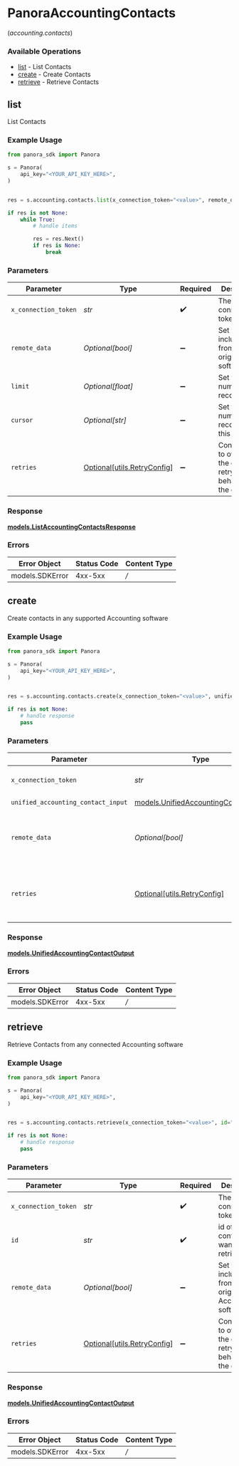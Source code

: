 # PanoraAccountingContacts
(*accounting.contacts*)

### Available Operations

* [list](#list) - List  Contacts
* [create](#create) - Create Contacts
* [retrieve](#retrieve) - Retrieve Contacts

## list

List  Contacts

### Example Usage

```python
from panora_sdk import Panora

s = Panora(
    api_key="<YOUR_API_KEY_HERE>",
)


res = s.accounting.contacts.list(x_connection_token="<value>", remote_data=True, limit=10, cursor="1b8b05bb-5273-4012-b520-8657b0b90874")

if res is not None:
    while True:
        # handle items

        res = res.Next()
        if res is None:
            break


```

### Parameters

| Parameter                                                           | Type                                                                | Required                                                            | Description                                                         | Example                                                             |
| ------------------------------------------------------------------- | ------------------------------------------------------------------- | ------------------------------------------------------------------- | ------------------------------------------------------------------- | ------------------------------------------------------------------- |
| `x_connection_token`                                                | *str*                                                               | :heavy_check_mark:                                                  | The connection token                                                |                                                                     |
| `remote_data`                                                       | *Optional[bool]*                                                    | :heavy_minus_sign:                                                  | Set to true to include data from the original software.             | true                                                                |
| `limit`                                                             | *Optional[float]*                                                   | :heavy_minus_sign:                                                  | Set to get the number of records.                                   | 10                                                                  |
| `cursor`                                                            | *Optional[str]*                                                     | :heavy_minus_sign:                                                  | Set to get the number of records after this cursor.                 | 1b8b05bb-5273-4012-b520-8657b0b90874                                |
| `retries`                                                           | [Optional[utils.RetryConfig]](../../models/utils/retryconfig.md)    | :heavy_minus_sign:                                                  | Configuration to override the default retry behavior of the client. |                                                                     |


### Response

**[models.ListAccountingContactsResponse](../../models/listaccountingcontactsresponse.md)**
### Errors

| Error Object    | Status Code     | Content Type    |
| --------------- | --------------- | --------------- |
| models.SDKError | 4xx-5xx         | */*             |

## create

Create contacts in any supported Accounting software

### Example Usage

```python
from panora_sdk import Panora

s = Panora(
    api_key="<YOUR_API_KEY_HERE>",
)


res = s.accounting.contacts.create(x_connection_token="<value>", unified_accounting_contact_input={}, remote_data=False)

if res is not None:
    # handle response
    pass

```

### Parameters

| Parameter                                                                             | Type                                                                                  | Required                                                                              | Description                                                                           | Example                                                                               |
| ------------------------------------------------------------------------------------- | ------------------------------------------------------------------------------------- | ------------------------------------------------------------------------------------- | ------------------------------------------------------------------------------------- | ------------------------------------------------------------------------------------- |
| `x_connection_token`                                                                  | *str*                                                                                 | :heavy_check_mark:                                                                    | The connection token                                                                  |                                                                                       |
| `unified_accounting_contact_input`                                                    | [models.UnifiedAccountingContactInput](../../models/unifiedaccountingcontactinput.md) | :heavy_check_mark:                                                                    | N/A                                                                                   |                                                                                       |
| `remote_data`                                                                         | *Optional[bool]*                                                                      | :heavy_minus_sign:                                                                    | Set to true to include data from the original Accounting software.                    | false                                                                                 |
| `retries`                                                                             | [Optional[utils.RetryConfig]](../../models/utils/retryconfig.md)                      | :heavy_minus_sign:                                                                    | Configuration to override the default retry behavior of the client.                   |                                                                                       |


### Response

**[models.UnifiedAccountingContactOutput](../../models/unifiedaccountingcontactoutput.md)**
### Errors

| Error Object    | Status Code     | Content Type    |
| --------------- | --------------- | --------------- |
| models.SDKError | 4xx-5xx         | */*             |

## retrieve

Retrieve Contacts from any connected Accounting software

### Example Usage

```python
from panora_sdk import Panora

s = Panora(
    api_key="<YOUR_API_KEY_HERE>",
)


res = s.accounting.contacts.retrieve(x_connection_token="<value>", id="801f9ede-c698-4e66-a7fc-48d19eebaa4f", remote_data=False)

if res is not None:
    # handle response
    pass

```

### Parameters

| Parameter                                                           | Type                                                                | Required                                                            | Description                                                         | Example                                                             |
| ------------------------------------------------------------------- | ------------------------------------------------------------------- | ------------------------------------------------------------------- | ------------------------------------------------------------------- | ------------------------------------------------------------------- |
| `x_connection_token`                                                | *str*                                                               | :heavy_check_mark:                                                  | The connection token                                                |                                                                     |
| `id`                                                                | *str*                                                               | :heavy_check_mark:                                                  | id of the contact you want to retrieve.                             | 801f9ede-c698-4e66-a7fc-48d19eebaa4f                                |
| `remote_data`                                                       | *Optional[bool]*                                                    | :heavy_minus_sign:                                                  | Set to true to include data from the original Accounting software.  | false                                                               |
| `retries`                                                           | [Optional[utils.RetryConfig]](../../models/utils/retryconfig.md)    | :heavy_minus_sign:                                                  | Configuration to override the default retry behavior of the client. |                                                                     |


### Response

**[models.UnifiedAccountingContactOutput](../../models/unifiedaccountingcontactoutput.md)**
### Errors

| Error Object    | Status Code     | Content Type    |
| --------------- | --------------- | --------------- |
| models.SDKError | 4xx-5xx         | */*             |
